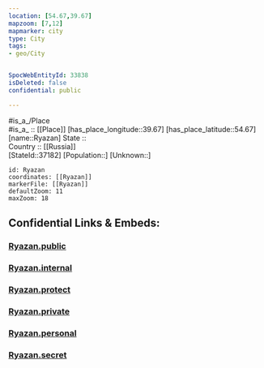 ```yaml
---
location: [54.67,39.67] 
mapzoom: [7,12] 
mapmarker: city 
type: City
tags:
- geo/City


SpocWebEntityId: 33838
isDeleted: false
confidential: public

---
```

#is_a_/Place  
#is_a_ :: [[Place]] 
[has_place_longitude::39.67] 
[has_place_latitude::54.67] 
[name::Ryazan] 
State ::  
Country :: [[Russia]]  
[StateId::37182] 
[Population::] 
[Unknown::] 


```leaflet
id: Ryazan
coordinates: [[Ryazan]] 
markerFile: [[Ryazan]] 
defaultZoom: 11 
maxZoom: 18
```


## Confidential Links & Embeds: 

### [Ryazan.public](/_public/\Earth\Continent\Europe\Europe~East\Russia\Russia~Central\Ryazan_Oblast\CityRyazan.public.md) 

### [Ryazan.internal](/_internal/\Earth\Continent\Europe\Europe~East\Russia\Russia~Central\Ryazan_Oblast\CityRyazan.internal.md) 

### [Ryazan.protect](/_protect/\Earth\Continent\Europe\Europe~East\Russia\Russia~Central\Ryazan_Oblast\CityRyazan.protect.md) 

### [Ryazan.private](/_private/\Earth\Continent\Europe\Europe~East\Russia\Russia~Central\Ryazan_Oblast\CityRyazan.private.md) 

### [Ryazan.personal](/_personal/\Earth\Continent\Europe\Europe~East\Russia\Russia~Central\Ryazan_Oblast\CityRyazan.personal.md) 

### [Ryazan.secret](/_secret/\Earth\Continent\Europe\Europe~East\Russia\Russia~Central\Ryazan_Oblast\CityRyazan.secret.md)

